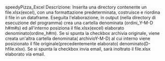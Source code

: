 speedyPizza_Excel
Descrizione:  Inserita una directory contenente un file.xlsx(excel), con una formattazione predeterminata, costruisce e riordina il file in un dataframe. Eseguita l'elaborazione, in output (nella directory di esecuzione del programma) crea una cartella denominata (ordini_Y-M-D h#m#s) ed all'interno posiziona il file.xlsx(excel) elaborato denominato(ordine_h#m). Se si spunta la checkbox archivia originale, viene creata un'altra cartella denominata( archivioY-M-D) al cui interno viene posizionato il file originale(precedentemente elaborato) denominato(D-hfile.xlsx). Se si spunta la checkbox invia email, sarà inoltrato il file.xlsx elaborato via email.
